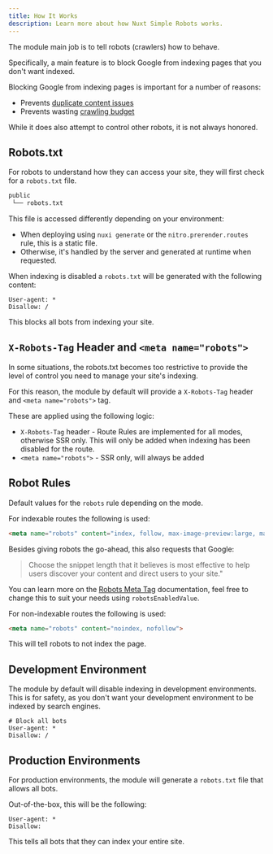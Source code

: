 ```yaml
---
title: How It Works
description: Learn more about how Nuxt Simple Robots works.
---
```


The module main job is to tell robots (crawlers) how to behave.

Specifically, a main feature is to block Google from indexing pages that you don't want indexed.

Blocking Google from indexing pages is important for a number of reasons:
- Prevents [duplicate content issues](https://moz.com/learn/seo/duplicate-content)
- Prevents wasting [crawling budget](https://developers.google.com/search/docs/crawling-indexing/large-site-managing-crawl-budget)

While it does also attempt to control other robots, it is not always honored.

## Robots.txt

For robots to understand how they can access your site, they will first check for a `robots.txt` file.

```bash
public
 └── robots.txt
```

This file is accessed differently depending on your environment:
- When deploying using `nuxi generate` or the `nitro.prerender.routes` rule, this is a static file.
- Otherwise, it's handled by the server and generated at runtime when requested.

When indexing is disabled a `robots.txt` will be generated with the following content:

```
User-agent: *
Disallow: /
```

This blocks all bots from indexing your site.

## `X-Robots-Tag` Header and `<meta name="robots">`

In some situations, the robots.txt becomes too restrictive to provide the level of control you need to manage
your site's indexing.

For this reason, the module by default will provide a `X-Robots-Tag` header and `<meta name="robots">` tag.

These are applied using the following logic:
- `X-Robots-Tag` header - Route Rules are implemented for all modes, otherwise SSR only. This will only be added
when indexing has been disabled for the route.
- `<meta name="robots">` - SSR only, will always be added

## Robot Rules

Default values for the `robots` rule depending on the mode.

For indexable routes the following is used:

```html
<meta name="robots" content="index, follow, max-image-preview:large, max-snippet:-1, max-video-preview:-1">
```

Besides giving robots the go-ahead, this also requests that Google:

<blockquote>Choose the snippet length that it believes is most effective to help users discover your content and direct users to your site."</blockquote>

You can learn more on the [Robots Meta Tag](https://developers.google.com/search/docs/crawling-indexing/robots-meta-tag) documentation, feel free
to change this to suit your needs using `robotsEnabledValue`.

For non-indexable routes the following is used:

```html
<meta name="robots" content="noindex, nofollow">
```

This will tell robots to not index the page.

## Development Environment

The module by default will disable indexing in development environments. This is for safety, as you don't want
your development environment to be indexed by search engines.

```
# Block all bots
User-agent: *
Disallow: /
```

## Production Environments

For production environments, the module will generate a `robots.txt` file that allows all bots.

Out-of-the-box, this will be the following:

```
User-agent: *
Disallow:
```

This tells all bots that they can index your entire site.
